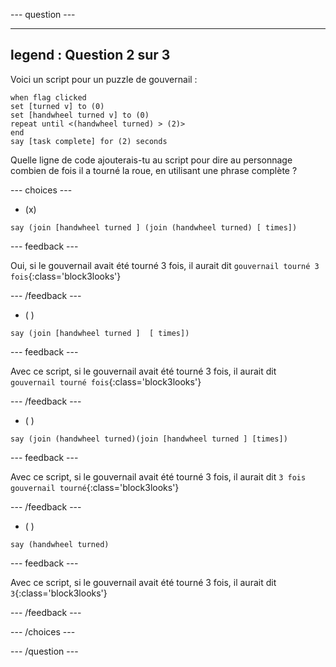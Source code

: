 
--- question ---

---
legend : Question 2 sur 3
---

Voici un script pour un puzzle de gouvernail :

```blocks3
when flag clicked
set [turned v] to (0)
set [handwheel turned v] to (0)
repeat until <(handwheel turned) > (2)>
end
say [task complete] for (2) seconds
```

Quelle ligne de code ajouterais-tu au script pour dire au personnage combien de fois il a tourné la roue, en utilisant une phrase complète ?

--- choices ---

- (x)

```blocks3
say (join [handwheel turned ] (join (handwheel turned) [ times])
```

  --- feedback ---

Oui, si le gouvernail avait été tourné 3 fois, il aurait dit `gouvernail tourné 3 fois`{:class='block3looks'}

  --- /feedback ---

- ( )

```blocks3
say (join [handwheel turned ]  [ times])
```

  --- feedback ---

Avec ce script, si le gouvernail avait été tourné 3 fois, il aurait dit ` gouvernail tourné fois`{:class='block3looks'}

  --- /feedback ---

- ( )

```blocks3
say (join (handwheel turned)(join [handwheel turned ] [times])
```

  --- feedback ---

Avec ce script, si le gouvernail avait été tourné 3 fois, il aurait dit `3 fois gouvernail tourné`{:class='block3looks'}

  --- /feedback ---

- ( )

```blocks3
say (handwheel turned)
```
  --- feedback ---

Avec ce script, si le gouvernail avait été tourné 3 fois, il aurait dit `3`{:class='block3looks'}

  --- /feedback ---

--- /choices ---

--- /question ---
